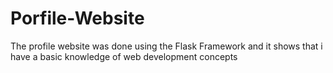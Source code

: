 # Porfile-Website
The profile website was done using the Flask Framework and it shows that i have a basic knowledge of web development concepts
